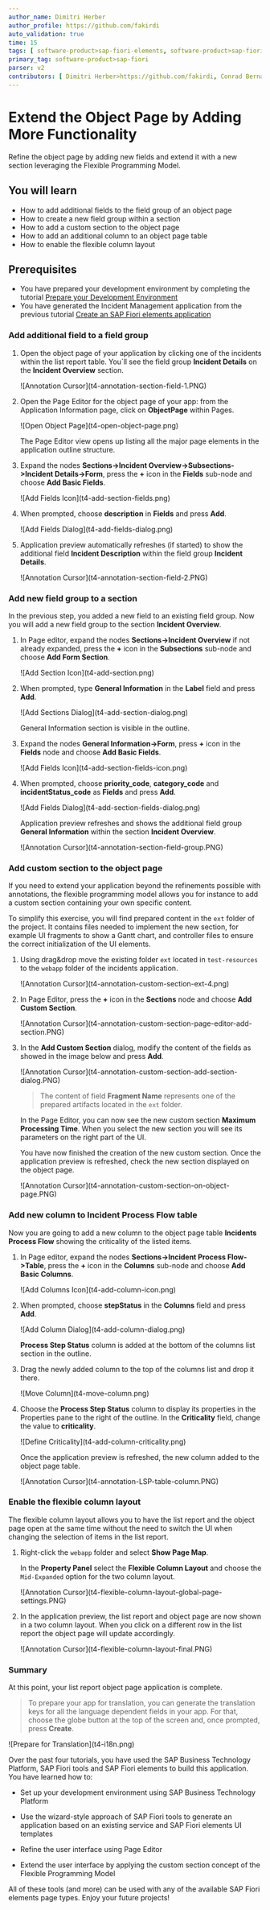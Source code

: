 ```yaml
---
author_name: Dimitri Herber
author_profile: https://github.com/fakirdi
auto_validation: true
time: 15
tags: [ software-product>sap-fiori-elements, software-product>sap-fiori-tools, tutorial>beginner, software-product>sap-fiori, software-product>sap-business-application-studio, software-product-function>sap-cloud-application-programming-model, software-product>sap-business-technology-platform]
primary_tag: software-product>sap-fiori
parser: v2
contributors: [ Dimitri Herber>https://github.com/fakirdi, Conrad Bernal>https://github.com/cjbernal, Hitesh Parmar>https://github.com/hitesh-parmar, Joachim Fiess>https://github.com/jo-fiess ]
---
```


# Extend the Object Page by Adding More Functionality
<!-- description --> Refine the object page by adding new fields and extend it with a new section leveraging the Flexible Programming Model. 

## You will learn
  - How to add additional fields to the field group of an object page
  - How to create a new field group within a section
  - How to add a custom section to the object page
  - How to add an additional column to an object page table
  - How to enable the flexible column layout

## Prerequisites
- You have prepared your development environment by completing the tutorial [Prepare your Development Environment](fiori-tools-cap-prepare-dev-env)
- You have generated the Incident Management application from the previous tutorial [Create an SAP Fiori elements application](fiori-tools-cap-create-application)


### Add additional field to a field group

1. Open the object page of your application by clicking one of the incidents within the list report table. You´ll see the field group **Incident Details** on the **Incident Overview** section.

    <!-- border -->![Annotation Cursor](t4-annotation-section-field-1.PNG)

2. Open the Page Editor for the object page of your app: from the Application Information page, click on **ObjectPage** within Pages.

    <!-- border -->![Open Object Page](t4-open-object-page.png)

    The Page Editor view opens up listing all the major page elements in the application outline structure.

3. Expand the nodes **Sections->Incident Overview->Subsections->Incident Details->Form**, press the **+** icon in the **Fields** sub-node and choose **Add Basic Fields**.
    
    <!-- border -->![Add Fields Icon](t4-add-section-fields.png)


4. When prompted, choose **description** in **Fields** and press **Add**. 

    <!-- border -->![Add Fields Dialog](t4-add-fields-dialog.png)
    
5. Application preview automatically refreshes (if started) to show the additional field **Incident Description** within the field group **Incident Details**.

    <!-- border -->![Annotation Cursor](t4-annotation-section-field-2.PNG)


### Add new field group to a section

In the previous step, you added a new field to an existing field group. Now you will add a new field group to the section **Incident Overview**. 

1. In Page editor, expand the nodes **Sections->Incident Overview** if not already expanded, press the **+** icon in the **Subsections** sub-node and choose **Add Form Section**. 

    <!-- border -->![Add Section Icon](t4-add-section.png)

2. When prompted, type **General Information** in the **Label** field and press **Add**. 

    <!-- border -->![Add Sections Dialog](t4-add-section-dialog.png)

    General Information section is visible in the outline.

3. Expand the nodes **General Information->Form**, press **+** icon in the **Fields** node and choose **Add Basic Fields**. 

    <!-- border -->![Add Fields Icon](t4-add-section-fields-icon.png)

4. When prompted, choose **priority_code**, **category_code** and **incidentStatus_code** as **Fields** and press **Add**.

    <!-- border -->![Add Fields Dialog](t4-add-section-fields-dialog.png)

    Application preview refreshes and shows the additional field group **General Information** within the section **Incident Overview**.
    <!-- border -->![Annotation Cursor](t4-annotation-section-field-group.PNG)

### Add custom section to the object page

If you need to extend your application beyond the refinements possible with annotations, the flexible programming model allows you for instance to add a custom section containing your own specific content.

To simplify this exercise, you will find prepared content in the `ext` folder of the project. It contains files needed to implement the new section, for example UI fragments to show a Gantt chart, and controller files to ensure the correct initialization of the UI elements.

1. Using drag&drop move the existing folder `ext` located in `test-resources` to the `webapp` folder of the incidents application.

    <!-- border -->![Annotation Cursor](t4-annotation-custom-section-ext-4.png)

2. In Page Editor, press the **+** icon in the **Sections** node and choose **Add Custom Section**.

    <!-- border -->![Annotation Cursor](t4-annotation-custom-section-page-editor-add-section.PNG)

3. In the **Add Custom Section** dialog, modify the content of the fields as showed in the image below and press **Add**.

    <!-- border -->![Annotation Cursor](t4-annotation-custom-section-add-section-dialog.PNG)

    >The content of field **Fragment Name** represents one of the prepared artifacts located in the `ext` folder.

    In the Page Editor, you can now see the new custom section **Maximum Processing Time**. When you select the new section you will see its parameters on the right part of the UI. 

    You have now finished the creation of the new custom section. Once the application preview is refreshed, check the new section displayed on the object page.
    
    <!-- border -->![Annotation Cursor](t4-annotation-custom-section-on-object-page.PNG)

### Add new column to Incident Process Flow table

Now you are going to add a new column to the object page table **Incidents Process Flow** showing the criticality of the listed items.

1. In Page editor, expand the nodes **Sections->Incident Process Flow->Table**, press the **+** icon in the **Columns** sub-node and choose **Add Basic Columns**. 

    <!-- border -->![Add Columns Icon](t4-add-column-icon.png)

2. When prompted, choose **stepStatus** in the **Columns** field and press **Add**. 

    <!-- border -->![Add Column Dialog](t4-add-column-dialog.png)

    **Process Step Status** column is added at the bottom of the columns list section in the outline.

3. Drag the newly added column to the top of the columns list and drop it there.

    <!-- border -->![Move Column](t4-move-column.png)

4. Choose the **Process Step Status** column to display its properties in the Properties pane to the right of the outline. In the **Criticality** field, change the value to **criticality**.

    <!-- border -->![Define Criticality](t4-add-column-criticality.png)
   
    Once the application preview is refreshed, the new column added to the object page table.
 
    <!-- border -->![Annotation Cursor](t4-annotation-LSP-table-column.PNG)

### Enable the flexible column layout

The flexible column layout allows you to have the list report and the object page open at the same time without the need to switch the UI when changing the selection of items in the list report.

1. Right-click the `webapp` folder and select **Show Page Map**.

    In the **Property Panel** select the **Flexible Column Layout** and choose the `Mid-Expanded` option for the two column layout.
    
    <!-- border -->![Annotation Cursor](t4-flexible-column-layout-global-page-settings.PNG)

2. In the application preview, the list report and object page are now shown in a two column layout.
    When you click on a different row in the list report the object page will update accordingly.
    <!-- border -->![Annotation Cursor](t4-flexible-column-layout-final.PNG)

### Summary

At this point, your list report object page application is complete. 

> To prepare your app for translation, you can generate the translation keys for all the language dependent fields in your app. For that, choose the globe button at the top of the screen  and, once prompted, press **Create**. 

<!-- border -->![Prepare for Translation](t4-i18n.png)

Over the past four tutorials, you have used the SAP Business Technology Platform, SAP Fiori tools and SAP Fiori elements to build this application. You have learned how to:

- Set up your development environment using SAP Business Technology Platform

- Use the wizard-style approach of SAP Fiori tools to generate an application based on an existing service and SAP Fiori elements UI templates

- Refine the user interface using Page Editor

- Extend the user interface by applying the custom section concept of the Flexible Programming Model

All of these tools (and more) can be used with any of the available SAP Fiori elements page types. Enjoy your future projects!

